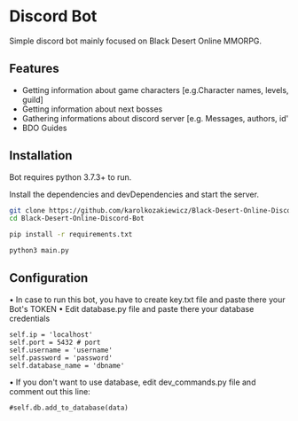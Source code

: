 # Discord Bot


Simple discord bot mainly focused on Black Desert Online MMORPG.


## Features

- Getting information about game characters [e.g.Character names, levels, guild]
- Getting information about next bosses
- Gathering informations about discord server [e.g. Messages, authors, id'
- BDO Guides



## Installation

Bot requires python 3.7.3+ to run.

Install the dependencies and devDependencies and start the server.

```sh
git clone https://github.com/karolkozakiewicz/Black-Desert-Online-Discord-Bot.git
cd Black-Desert-Online-Discord-Bot

pip install -r requirements.txt

python3 main.py

```


## Configuration

• In case to run this bot, you have to create key.txt file and paste there your Bot's TOKEN
• Edit database.py file and paste there your database credentials
```
self.ip = 'localhost'
self.port = 5432 # port
self.username = 'username'
self.password = 'password'
self.database_name = 'dbname'
```
• If you don't want to use database, edit dev_commands.py file and comment out this line:
```
#self.db.add_to_database(data)
```
